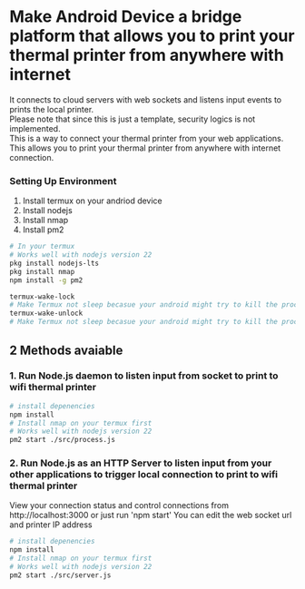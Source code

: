 # Make Android Device a bridge platform that allows you to print your thermal printer from anywhere with internet

It connects to cloud servers with web sockets and listens input events to prints the local printer.
<br>
Please note that since this is just a template, security logics is not implemented.
<br>
This is a way to connect your thermal printer from your web applications.
<br>
This allows you to print your thermal printer from anywhere with internet connection.
<br>


### Setting Up Environment
1. Install termux on your andriod device
2. Install nodejs
3. Install nmap
3. Install pm2

```bash
# In your termux
# Works well with nodejs version 22
pkg install nodejs-lts
pkg install nmap
npm install -g pm2

termux-wake-lock
# Make Termux not sleep becasue your android might try to kill the process
termux-wake-unlock
# Make Termux not sleep becasue your android might try to kill the process to save battery or other performance optimization
```


## 2 Methods avaiable
### 1. Run Node.js daemon to listen input from socket to print to wifi thermal printer

```bash
# install depenencies
npm install
# Install nmap on your termux first
# Works well with nodejs version 22
pm2 start ./src/process.js
```



### 2. Run Node.js as an HTTP Server to listen input from your other applications to trigger local connection to print to wifi thermal printer

View your connection status and control connections from http://localhost:3000
or just run 'npm start'
You can edit the web socket url and printer IP address

```bash
# install depenencies
npm install
# Install nmap on your termux first
# Works well with nodejs version 22
pm2 start ./src/server.js
```

